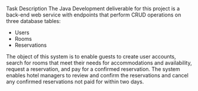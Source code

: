 Task Description
The Java Development deliverable for this project is a back-end web 
service with endpoints that perform CRUD operations on three 
database tables:

- Users
- Rooms
- Reservations

The object of this system is to enable guests to create user accounts, 
search for rooms that meet their needs for accommodations and availability, 
request a reservation, and pay for a confirmed reservation. 
The system enables hotel managers to review and confirm the reservations 
and cancel any confirmed reservations not paid for within two days.